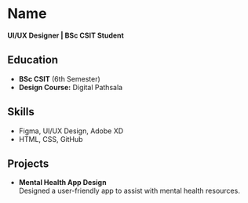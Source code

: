 #  Name  
**UI/UX Designer | BSc CSIT Student**  

## Education  
- **BSc CSIT** (6th Semester)  
- **Design Course:** Digital Pathsala  

## Skills  
- Figma, UI/UX Design, Adobe XD  
- HTML, CSS, GitHub  

## Projects  
- **Mental Health App Design**  
  Designed a user-friendly app to assist with mental health resources.  
